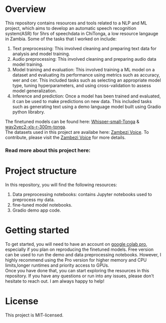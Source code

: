 # Overview
This repository contains resources and tools related to a NLP and ML project, which aims to develop an automatic speech recognition system(ASR) for 5hrs of speechdata in ChiTonga, a low resource langauge in Zambia. 
Some of the tasks that I worked on include:  
1. Text preprocessing: This involved cleaning and preparing text data for analysis and model training. 
2. Audio preprocessing: This involved cleaning and preparing audio data model training. 
3. Model training and evaluation: This involved training a ML model on a dataset and evaluating its performance using metrics such as accuracy, wer and cer. This included tasks such as selecting an appropriate model type, tuning hyperparameters, and using cross-validation to assess model generalization.
4. Inference and prediction: Once a model has been trained and evaluated, it can be used to make predictions on new data. This  included tasks such as generating text using a demo language model built using Gradio python librabry.

The finetuned models can be found here: [Whisper-small-Tonga](https://huggingface.co/kalisia/whisper-small-tonga_5hrs) & [wav2vec2-xls-r-300m-tonga](https://huggingface.co/kalisia/wav2vec2-xls-r-300m-tonga-test_v2).  
The datasets used in this project are availabe here: [Zambezi Voice](https://github.com/unza-speech-lab/zambezi-voice). 
To contribute, please visit the [Zambezi Voice](https://github.com/unza-speech-lab/zambezi-voice) for more details.  

### Read more about this project here:

# Project structure
In this repository, you will find the following resources:  
1. Data preprocessing notebooks: contains Jupyter notebooks used to preprocess my data.
2. fine-tuned model notebooks.
3. Gradio demo app code.

# Getting started
To get started, you will need to have an account on [google colab pro](https://colab.research.google.com/signup), especially if you plan on reproducing the finetuned models. Free version can be used to run the demo and data preprocessing notebooks. However, I highly recommend using the Pro version for higher memory and CPU limits,longer runtimes and priority access to GPUs.  
Once you have done that, you can start exploring the resources in this repository. If you have any questions or run into any issues, please don't hesitate to reach out. I am always happy to help!

# License
This project is MIT-licensed.
